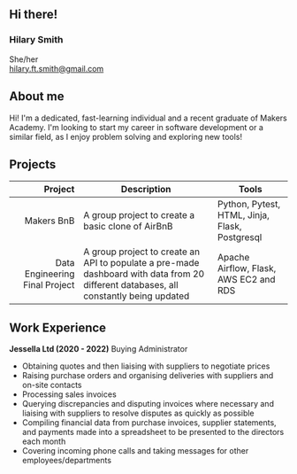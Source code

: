 ## Hi there!

### Hilary Smith
She/her  
hilary.ft.smith@gmail.com

## About me

Hi! I'm a dedicated, fast-learning individual and a recent graduate of Makers Academy. I'm looking to start my career in software development or a similar field, as I enjoy problem solving and exploring new tools!

## Projects

| Project | Description | Tools |
|-----:|---------------|------|
| Makers BnB     | A group project to create a basic clone of AirBnB | Python, Pytest, HTML, Jinja, Flask, Postgresql |
| Data Engineering Final Project | A group project to create an API to populate a pre-made dashboard with data from 20 different databases, all constantly being updated | Apache Airflow, Flask, AWS EC2 and RDS |

## Work Experience

**Jessella Ltd (2020 - 2022)**
Buying Administrator 
* Obtaining quotes and then liaising with suppliers to negotiate prices
* Raising purchase orders and organising deliveries with suppliers and on-site contacts
* Processing sales invoices
* Querying discrepancies and disputing invoices where necessary and liaising with suppliers to resolve disputes as quickly as possible
* Compiling financial data from purchase invoices, supplier statements, and payments made into a spreadsheet to be presented to the directors each month
* Covering incoming phone calls and taking messages for other employees/departments





<!--
**Hilary-Smith-98/Hilary-Smith-98** is a ✨ _special_ ✨ repository because its `README.md` (this file) appears on your GitHub profile.

Here are some ideas to get you started:

- 🔭 I’m currently working on ...
- 🌱 I’m currently learning ...
- 👯 I’m looking to collaborate on ...
- 🤔 I’m looking for help with ...
- 💬 Ask me about ...
- 📫 How to reach me: ...
- 😄 Pronouns: ...
- ⚡ Fun fact: ...
-->
